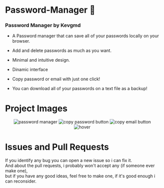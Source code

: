 # Password-Manager 🔐
### Password Manager by Kevgmd
- A Password manager that can save all of your passwords locally on your browser.

- Add and delete passwords as much as you want.

- Minimal and intuitive design.
 
- Dinamic interface

- Copy password or email with just one click!
 
- You can download all of your passwords on a text file as a backup!
# Project Images
<div align="center">
  
![password manager](https://github.com/Kevgmd/Password-Manager/assets/140569159/bb58e9df-6fa9-4cfd-a1ad-78cf70066a99)
![copy password button](https://github.com/Kevgmd/Password-Manager/assets/140569159/5d3a2516-1c78-49a4-8aba-e6325aa7d28b)
![copy email button](https://github.com/Kevgmd/Password-Manager/assets/140569159/840132a5-b9a4-4bb6-85ab-154ee69305ca)
![hover](https://github.com/Kevgmd/Password-Manager/assets/140569159/d6b6908e-13b7-4c32-8123-0d7069254cff)
</div>

# Issues and Pull Requests
If you identify any bug you can open a new issue so i can fix it.<br>
And about the pull requests, i probably won't accept any (if someone ever make one), <br> but if you have any good ideas, feel free to make one, if it's good enough i can reconsider.
